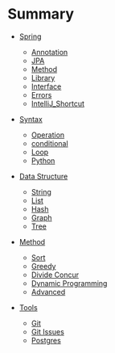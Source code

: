 # Summary

* [Spring]()
  * [Annotation](Spring/base.annotations.md)
  * [JPA](Spring/base.jpa.md)
  * [Method](Spring/base.method.md)
  * [Library](Spring/base.library.md)
  * [Interface](Spring/base.interface.md)
  * [Errors](Spring/base.errors.md)
  * [IntelliJ_Shortcut](Spring/base.IntelliJ_ShortCut.md)

* [Syntax](syntax/syntax.md)
  * [Operation](syntax/operation.md)
  * [conditional](syntax/conditional.md)
  * [Loop](syntax/loop.md)
  * [Python](syntax/Python.md)

* [Data Structure]()
  * [String](data-structure/string.md)
  * [List](data-structure/list.md)
  * [Hash](data-structure/hash.md)
  * [Graph](data-structure/graph.md)
  * [Tree](data-structure/tree.md)

* [Method]()
  * [Sort](method/sort.md)
  * [Greedy](method/greedy.md)
  * [Divide Concur](method/divide-concur.md)
  * [Dynamic Programming](method/dynamic-programming.md)
  * [Advanced](method/advanced.md)

* [Tools]()
  * [Git](Tools/git.md)
  * [Git Issues](Tools/Git_Issuses.md)
  * [Postgres](Tools/postgres.md)
